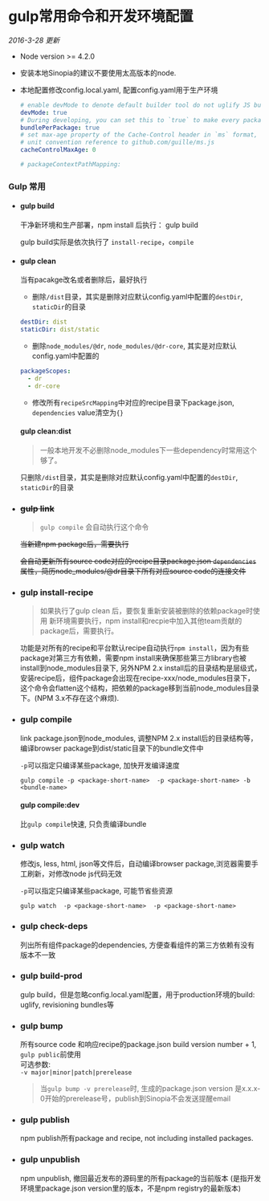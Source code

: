 gulp常用命令和开发环境配置
==========
_2016-3-28 更新_


- Node version >= 4.2.0

- 安装本地Sinopia的建议不要使用太高版本的node.

- 本地配置修改config.local.yaml, 配置config.yaml用于生产环境

	```yaml
	# enable devMode to denote default builder tool do not uglify JS bundles
	devMode: true
	# During developing, you can set this to `true` to make every package to a single bundle
	bundlePerPackage: true
	# set max-age property of the Cache-Control header in `ms` format, see https://github.com/expressjs/serve-static
	# unit convention reference to github.com/guille/ms.js
	cacheControlMaxAge: 0

	# packageContextPathMapping:
	```

### Gulp 常用

- #### gulp build

	干净新环境和生产部署，npm install 后执行：
	gulp build

	gulp build实际是依次执行了
	`install-recipe`，`compile`

- #### gulp clean
	当有pacakge改名或者删除后，最好执行

	- 删除`/dist`目录，其实是删除对应默认config.yaml中配置的`destDir`, `staticDir`的目录

	```yaml
	destDir: dist
	staticDir: dist/static
	```
	- 删除`node_modules/@dr`, `node_modules/@dr-core`, 其实是对应默认config.yaml中配置的
	```yaml
	packageScopes:
	  - dr
	  - dr-core
	```
	- 修改所有`recipeSrcMapping`中对应的recipe目录下package.json, `dependencies` value清空为`{}`

	#### gulp clean:dist
	>一般本地开发不必删除node_modules下一些dependency时常用这个够了。

	只删除`/dist`目录，其实是删除对应默认config.yaml中配置的`destDir`, `staticDir`的目录


- ### ~~gulp link~~
	> `gulp compile` 会自动执行这个命令

	~~当新建npm package后，需要执行~~

	~~会自动更新所有source code对应的recipe目录package.json `dependencies`属性，简历node_modules/@dr目录下所有对应source code的连接文件~~

- ### gulp install-recipe
	> 如果执行了gulp clean 后，要恢复重新安装被删除的依赖package时使用
	新环境需要执行，npm install和recpie中加入其他team贡献的package后，需要执行。

	功能是对所有的recipe和平台默认recipe自动执行`npm install`，因为有些package对第三方有依赖，需要npm install来确保那些第三方library也被install到node_modules目录下, 另外NPM 2.x install后的目录结构是层级式，安装recipe后，组件package会出现在recipe-xxx/node_modules目录下，这个命令会flatten这个结构，把依赖的package移到当前node_modules目录下。(NPM 3.x不存在这个麻烦).

- ### gulp compile
	link package.json到node_modules, 调整NPM 2.x install后的目录结构等，
	编译browser package到dist/static目录下的bundle文件中

	`-p`可以指定只编译某些package, 加快开发编译速度
	```
	gulp compile -p <package-short-name>  -p <package-short-name> -b <bundle-name>
	```

	#### gulp compile:dev
	比`gulp compile`快速, 只负责编译bundle

- ### gulp watch
	修改js, less, html, json等文件后，自动编译browser package,浏览器需要手工刷新，对修改node js代码无效

	`-p`可以指定只编译某些package, 可能节省些资源
	```
	gulp watch  -p <package-short-name>  -p <package-short-name>
	```
- ### gulp check-deps
	列出所有组件package的dependencies, 方便查看组件的第三方依赖有没有版本不一致

- ### gulp build-prod
	gulp build，但是忽略config.local.yaml配置，用于production环境的build: uglify, revisioning bundles等

- ### gulp bump
	所有source code 和响应recipe的package.json build version number + 1, `gulp public`前使用\
	可选参数:\
	`-v major|minor|patch|prerelease`
	> 当`gulp bump -v prerelease`时, 生成的package.json version 是x.x.x-0开始的prerelease号，publish到Sinopia不会发送提醒email

- ### gulp publish
	npm publish所有package and recipe, not including installed packages.

- ### gulp unpublish
	npm unpublish, 撤回最近发布的源码里的所有package的当前版本 (是指开发环境里package.json version里的版本，不是npm registry的最新版本)
